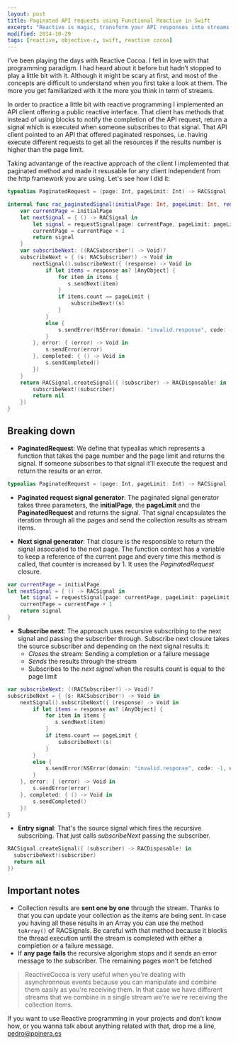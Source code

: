 ```yaml
---
layout: post
title: Paginated API requests using Functional Reactive in Swift
excerpt: "Reactive is magic, transform your API responses into streams of data and you'll se how easy is to build for example paginated API requests"
modified: 2014-10-29
tags: [reactive, objective-c, swift, reactive cocoa]
---
```


I’ve been playing the days with Reactive Cocoa. I fell in love with that programming paradigm. I had heard about it before but hadn’t stopped to play a little bit with it.
Although it might be scary at first, and most of the concepts are difficult to understand when you first take a look at them. The more you get familiarized with it the more you think in term of streams.

In order to practice a little bit with reactive programming I implemented an API client offering a public reactive interface. That client has methods that instead of using blocks to notify the completion of the API request, return a signal which is executed when someone subscribes to that signal. That API client pointed to an API that offered paginated responses, i.e. having execute different requests to get all the resources if the results number is higher than the page limit. 

Taking advantange of the reactive approach of the client I implemented that paginated method and made it resusable for any client independent from the http framework you are using. Let's see how I did it:

```swift 
typealias PaginatedRequest = (page: Int, pageLimit: Int) -> RACSignal

internal func rac_paginatedSignal(initialPage: Int, pageLimit: Int, requestSignal: PaginatedRequest) -> RACSignal {
    var currentPage = initialPage
    let nextSignal = { () -> RACSignal in
        let signal = requestSignal(page: currentPage, pageLimit: pageLimit)
        currentPage = currentPage + 1
        return signal
    }
    var subscribeNext: ((RACSubscriber!) -> Void)?
    subscribeNext = { (s: RACSubscriber!) -> Void in
        nextSignal().subscribeNext({ (response) -> Void in
            if let items = response as? [AnyObject] {
                for item in items {
                   s.sendNext(item)
                }
                if items.count == pageLimit {
                    subscribeNext!(s)
                }
            }
            else {
                s.sendError(NSError(domain: "invalid.response", code: -1, userInfo: nil))
            }
        }, error: { (error) -> Void in
            s.sendError(error)
        }, completed: { () -> Void in
            s.sendCompleted()
        })
    }
    return RACSignal.createSignal({ (subscriber) -> RACDisposable! in
        subscribeNext!(subscriber)
        return nil
    })
}
```

## Breaking down

- **PaginatedRequest**: We define that typealias which represents a function that takes the page number and the page limit and returns the signal. If someone subscribes to that signal it'll execute the request and return the results or an error.

```swift 
typealias PaginatedRequest = (page: Int, pageLimit: Int) -> RACSignal
```

- **Paginated request signal generator**: The paginated signal generator takes three parameters, the **initialPage**, the **pageLimit** and the **PaginatedRequest** and returns the signal. That signal encapsulates the iteration through all the pages and send the collection results as stream items.

- **Next signal generator**: That closure is the responsible to return the signal associated to the next page. The function context has a variable to keep a reference of the current page and every time this method is called, that counter is increased by 1. It uses the *PaginatedRequest* closure.

```swift 
var currentPage = initialPage
let nextSignal = { () -> RACSignal in
    let signal = requestSignal(page: currentPage, pageLimit: pageLimit)
    currentPage = currentPage + 1
    return signal
}
```

- **Subscribe next**: The approach uses recursive subscribing to the next signal and passing the subscriber through. Subscribe next closure takes the source subscriber and depending on the next signal results it:
  - *Closes* the stream: Sending a completion or a failure message
  - *Sends* the results through the stream
  - Subscribes to the *next signal* when the results count is equal to the page limit

```swift 
var subscribeNext: ((RACSubscriber!) -> Void)?
subscribeNext = { (s: RACSubscriber!) -> Void in
    nextSignal().subscribeNext({ (response) -> Void in
        if let items = response as? [AnyObject] {
            for item in items {
               s.sendNext(item)
            }
            if items.count == pageLimit {
                subscribeNext!(s)
            }
        }
        else {
            s.sendError(NSError(domain: "invalid.response", code: -1, userInfo: nil))
        }
    }, error: { (error) -> Void in
        s.sendError(error)
    }, completed: { () -> Void in
        s.sendCompleted()
    })
}
```

- **Entry signal**: That's the source signal which fires the recursive subscribing. That just calls *subscribeNext* passing the subscriber. 

```swift 
RACSignal.createSignal({ (subscriber) -> RACDisposable! in
  subscribeNext!(subscriber)
  return nil
})
```


## Important notes
- Collection results are **sent one by one** through the stream. Thanks to that you can update your collection as the items are being sent. In case you having all these results in an Array you can use the method `toArray()` of RACSignals. Be careful with that method because it blocks the thread execution until the stream is completed with either a completion or a failure message.
- If **any page fails** the recursive algorighm stops and it sends an error message to the subscriber. The remaining pages won't be fetched

> ReactiveCocoa is very useful when you're dealing with asynchronnous events because you can manipulate and combine them easily as you're receiving them. In that case we have different streams that we combine in a single stream we're we're receiving the collection items.

If you want to use Reactive programming in your projects and don't know how, or you wanna talk about anything related with that, drop me a line, [pedro@ppinera.es](mailto://pedro@ppinera.es) 
